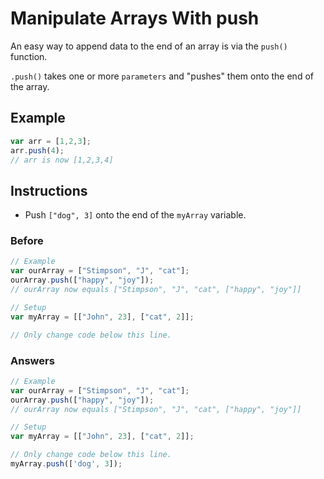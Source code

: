 # Manipulate Arrays With push

An easy way to append data to the end of an array is via
the `push()` function.

`.push()` takes one or more `parameters` and
"pushes" them onto the end of the array.

## Example

```javascript
var arr = [1,2,3];
arr.push(4);
// arr is now [1,2,3,4]
```

## Instructions
 - Push `["dog", 3]` onto the end of the `myArray` variable.

### Before

```javascript
// Example
var ourArray = ["Stimpson", "J", "cat"];
ourArray.push(["happy", "joy"]);
// ourArray now equals ["Stimpson", "J", "cat", ["happy", "joy"]]

// Setup
var myArray = [["John", 23], ["cat", 2]];

// Only change code below this line.
```

### Answers

```javascript
// Example
var ourArray = ["Stimpson", "J", "cat"];
ourArray.push(["happy", "joy"]);
// ourArray now equals ["Stimpson", "J", "cat", ["happy", "joy"]]

// Setup
var myArray = [["John", 23], ["cat", 2]];

// Only change code below this line.
myArray.push(['dog', 3]);
```

